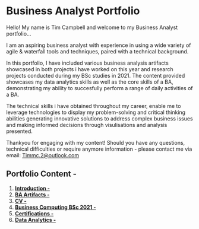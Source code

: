 # Business Analyst Portfolio

Hello! My name is Tim Campbell and welcome to my Business Analyst portfolio...

I am an aspiring business analyst with experience in using a wide variety of agile & waterfall tools and techniques, paired with a technical background.

In this portfolio, I have included various business analysis artifacts showcased in both projects i have worked on this year and research projects conducted during my BSc studies in 2021. The content provided showcases my data analytics skills as well as the core skills of a BA, demonstrating my ability to succesfully perform a range of daily activities of a BA.  

The technical skills i have obtained throughout my career, enable me to leverage technologies to display my problem-solving and critical thinking abilities generating innovative solutions to address complex business issues and making informed decisions through visulisations and analysis presented.

Thankyou for engaging with my content! Should you have any questions, technical difficulties or require anymore information - please contact me via email: Timmc.2@outlook.com

## Portfolio Content - 
1. [**Introduction -**](https://github.com/CTalexander39/Business-Analyst-Portfolio/blob/main/README.md)
2. [**BA Artifacts -**](https://github.com/CTalexander39/Business-Analyst-Portfolio/tree/main/BA%20Artifacts)
3. [**CV -**](https://github.com/CTalexander39/Business-Analyst-Portfolio/blob/main/TC%20BA%20CV.pdf)
4. [**Business Computing BSc 2021 -**](https://github.com/CTalexander39/Business-Analyst-Portfolio/tree/main/Business%20Computing%20BSc%202021)
5. [**Certifications -**](https://github.com/CTalexander39/Business-Analyst-Portfolio/tree/main/Certifications)
6. [**Data Analytics -**](https://github.com/CTalexander39/Business-Analyst-Portfolio/tree/main/Data%20Analytics)
